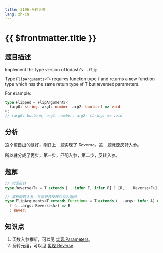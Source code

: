 ```yaml
---
title: 3196-反转入参
lang: zh-CN
---
```


# {{ $frontmatter.title }}

## 题目描述

Implement the type version of lodash's `_.flip`.

Type `FlipArguments<T>` requires function type `T` and returns a new function type which has the same return type of T but reversed parameters.

For example:

```typescript
type Flipped = FlipArguments<
  (arg0: string, arg1: number, arg2: boolean) => void
>;
// (arg0: boolean, arg1: number, arg2: string) => void
```

## 分析

这个题目出的很好，刚好上一题实现了 Reverse，这一题就要反转入参。

所以就分成了两步，第一步，匹配入参，第二步，反转入参。

## 题解

```ts
// 实现反转
type Reverse<T> = T extends [...infer F, infer R] ? [R, ...Reverse<F>] : [];

// 推断函数入参，并将参数反转后作为返回
type FlipArguments<T extends Function> = T extends (...args: infer A) => infer R
  ? (...args: Reverse<A>) => R
  : never;
```

## 知识点

1. 函数入参推断，可以见 [实现 Parameters](/easy/3312-实现Parameters.md)。
2. 反转元组，可以见 [实现 Reverse](/medium/3192-实现Reverse.md)
